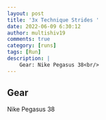 ```yaml
---
layout: post
title: '3x Technique Strides '
date: 2022-06-09 6:30:12
author: multishiv19
comments: true
category: [runs]
tags: [Run]
description: |
    Gear: Nike Pegasus 38<br/>
---
```


## Gear
Nike Pegasus 38



<div width='100%' class='strava-embed-placeholder' data-embed-type='activity' data-embed-id='7281993478'></div>
<script src='https://strava-embeds.com/embed.js'></script>
